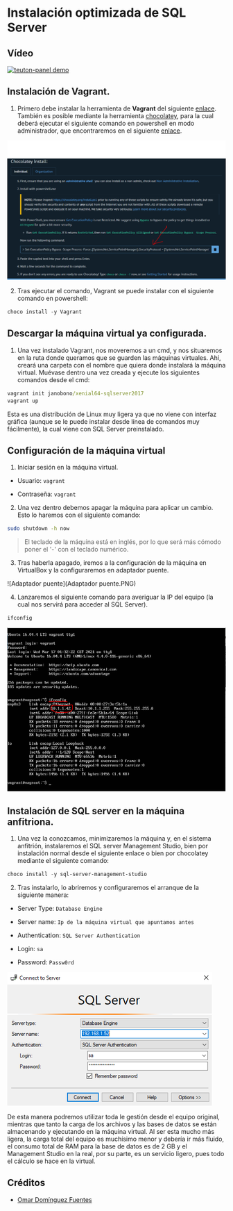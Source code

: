 # Instalación optimizada de SQL Server


##  Vídeo

[![teuton-panel demo](http://img.youtube.com/vi/Qy98Mgz3wMQ/0.jpg)](https://youtu.be/Qy98Mgz3wMQ)

## Instalación de Vagrant.

1. Primero debe instalar la herramienta de **Vagrant** del siguiente [enlace](https://www.vagrantup.com/). También es posible mediante la herramienta [chocolatey](https://chocolatey.org/), para la cual deberá ejecutar el siguiente comando en powershell en modo administrador, que encontraremos en el siguiente [enlace](https://chocolatey.org/install).

![choco](choco.png)



2. Tras ejecutar el comando, Vagrant se puede instalar con el siguiente comando en powershell:

```powershell
choco install -y Vagrant
```
## Descargar la máquina virtual ya configurada.
1. Una vez instalado Vagrant, nos moveremos a un cmd, y nos situaremos en la ruta donde queramos que se guarden las máquinas virtuales. Ahí, creará una carpeta con el nombre que quiera donde instalará la máquina virtual. Muévase dentro una vez creada y ejecute los siguientes comandos
desde el cmd:

```cmd
vagrant init janobono/xenial64-sqlserver2017
vagrant up
```

Esta es una distribución de Linux muy ligera ya que no viene con interfaz gráfica (aunque se le puede instalar desde línea de comandos muy fácilmente), la cual viene con SQL Server preinstalado. 

## Configuración de la máquina virtual
1. Iniciar sesión en la máquina virtual.

- Usuario: `vagrant`

- Contraseña: `vagrant`

2. Una vez dentro debemos apagar la máquina para aplicar un cambio. Esto lo haremos con el siguiente comando:

```bash
sudo shutdown -h now
```

> El teclado de la máquina está en inglés, por lo que será más cómodo poner el '-' con el teclado numérico.

3. Tras haberla apagado, iremos a la configuración de la máquina en VirtualBox y la configuraremos en adaptador puente.

![Adaptador puente](Adaptador puente.PNG)

4. Lanzaremos el siguiente comando para averiguar la IP del equipo (la cual nos servirá para
acceder al SQL Server).

```bash
ifconfig
```

![ifconfig](ifconfig.png)

## Instalación de SQL server en la máquina anfitriona.

1. Una vez la conozcamos, minimizaremos la máquina y, en el sistema anfitrión, instalaremos el SQL server Management Studio, bien por instalación normal desde el siguiente enlace o bien por chocolatey mediante el siguiente comando: 

```powershell
choco install -y sql-server-management-studio
```

2. Tras instalarlo, lo abriremos y configuraremos el arranque de la siguiente manera:

- Server Type: `Database Engine`

- Server name: `Ip de la máquina virtual que apuntamos antes`

- Authentication: `SQL Server Authentication`

- Login: `sa`

- Password: `Passw0rd`

![credenciales](credenciales.PNG)

De esta manera podremos utilizar toda le gestión desde el equipo original, mientras que tanto la carga de los archivos y las bases de datos se están almacenando y ejecutando en la máquina virtual. Al ser esta mucho más ligera, la carga total del equipo es muchísimo menor y debería ir más fluido, el consumo total de RAM para la base de datos es de 2 GB y el Management Studio en la real, por su parte, es un servicio ligero, pues todo el cálculo se hace en la virtual.



## Créditos 

- [Omar Domínguez Fuentes](https://github.com/Omardf00)